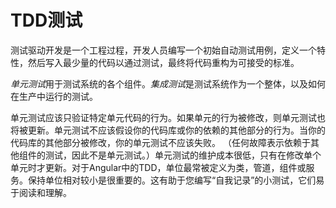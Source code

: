 # TDD测试

测试驱动开发是一个工程过程，开发人员编写一个初始自动测试用例，定义一个特性，然后写入最少量的代码以通过测试，最终将代码重构为可接受的标准。

*单元测试*用于测试系统的各个组件。*集成测试*是测试系统作为一个整体，以及如何在生产中运行的测试。

单元测试应该只验证特定单元代码的行为。如果单元的行为被修改，则单元测试也将被更新。单元测试不应该假设你的代码库或你的依赖的其他部分的行为。当你的代码库的其他部分被修改，你的单元测试不应该失败。 （任何故障表示依赖于其他组件的测试，因此不是单元测试。）单元测试的维护成本很低，只有在修改单个单元时才更新。对于Angular中的TDD，单位最常被定义为类，管道，组件或服务。保持单位相对较小是很重要的。这有助于您编写“自我记录”的小测试，它们易于阅读和理解。